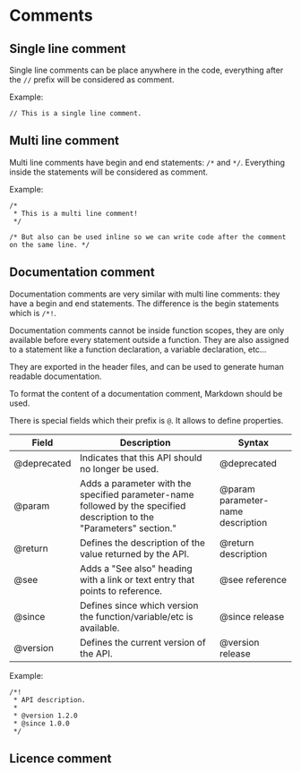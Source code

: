 # Comments

## Single line comment

Single line comments can be place anywhere in the code, everything after the `//` prefix will be considered as comment.

Example:

```lapis
// This is a single line comment.
```

## Multi line comment

Multi line comments have begin and end statements: `/*` and `*/`.
Everything inside the statements will be considered as comment.

Example:

```lapis
/* 
 * This is a multi line comment!
 */

/* But also can be used inline so we can write code after the comment on the same line. */
```

## Documentation comment

Documentation comments are very similar with multi line comments: they have a begin and end statements.
The difference is the begin statements which is `/*!`.

Documentation comments cannot be inside function scopes, they are only available before every statement outside a function.
They are also assigned to a statement like a function declaration, a variable declaration, etc...

They are exported in the header files, and can be used to generate human readable documentation.

To format the content of a documentation comment, Markdown should be used.

There is special fields which their prefix is `@`. It allows to define properties.

| Field       |  Description                                                                                                           |  Syntax                           |
|-------------|------------------------------------------------------------------------------------------------------------------------|-----------------------------------|
| @deprecated | Indicates that this API should no longer be used.                                                                      | @deprecated                       |
| @param      | Adds a parameter with the specified parameter-name followed by the specified description to the "Parameters" section." | @param parameter-name description |
| @return     | Defines the description of the value returned by the API.                                                              | @return description               |
| @see        | Adds a "See also" heading with a link or text entry that points to reference.                                          | @see reference                    |
| @since      | Defines since which version the function/variable/etc is available.                                                    | @since release                    |
| @version    | Defines the current version of the API.                                                                                | @version release                  |

Example:

```lapis
/*!
 * API description.
 *
 * @version 1.2.0
 * @since 1.0.0
 */
```

## Licence comment

